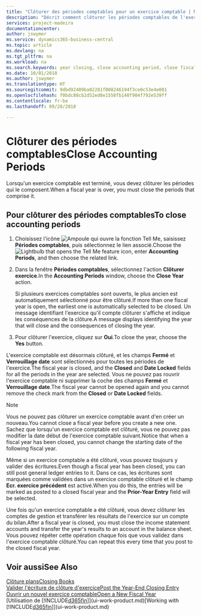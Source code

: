 ```yaml
---
title: "Clôturer des périodes comptables pour un exercice comptable | Microsoft Docs"
description: "Décrit comment clôturer les périodes comptables de l'exercice comptable."
services: project-madeira
documentationcenter: 
author: jswymer
ms.service: dynamics365-business-central
ms.topic: article
ms.devlang: na
ms.tgt_pltfrm: na
ms.workload: na
ms.search.keywords: year closing, close accounting period, close fiscal year, bank account detailed trial balance
ms.date: 10/01/2018
ms.author: jswymer
ms.translationtype: HT
ms.sourcegitcommit: 9dbd92409ba02281f008246194f3ce0c53e4e001
ms.openlocfilehash: f0bdc88cb2d52ed8e1558fb140f904f792e539ff
ms.contentlocale: fr-be
ms.lasthandoff: 09/28/2018

---
```

# <a name="close-accounting-periods"></a><span data-ttu-id="69a1a-103">Clôturer des périodes comptables</span><span class="sxs-lookup"><span data-stu-id="69a1a-103">Close Accounting Periods</span></span>
<span data-ttu-id="69a1a-104">Lorsqu'un exercice comptable est terminé, vous devez clôturer les périodes qui le composent.</span><span class="sxs-lookup"><span data-stu-id="69a1a-104">When a fiscal year is over, you must close the periods that comprise it.</span></span>

## <a name="to-close-accounting-periods"></a><span data-ttu-id="69a1a-105">Pour clôturer des périodes comptables</span><span class="sxs-lookup"><span data-stu-id="69a1a-105">To close accounting periods</span></span>
1. <span data-ttu-id="69a1a-106">Choisissez l'icône ![Ampoule qui ouvre la fonction Tell Me](media/ui-search/search_small.png "Dites-moi ce que vous voulez faire"), saisissez **Périodes comptables**, puis sélectionnez le lien associé.</span><span class="sxs-lookup"><span data-stu-id="69a1a-106">Choose the ![Lightbulb that opens the Tell Me feature](media/ui-search/search_small.png "Tell me what you want to do") icon, enter **Accounting Periods**, and then choose the related link.</span></span>
2. <span data-ttu-id="69a1a-107">Dans la fenêtre **Périodes comptables**, sélectionnez l'action **Clôturer exercice**.</span><span class="sxs-lookup"><span data-stu-id="69a1a-107">In the **Accounting Periods** window, choose the **Close Year** action.</span></span>

    <span data-ttu-id="69a1a-108">Si plusieurs exercices comptables sont ouverts, le plus ancien est automatiquement sélectionné pour être clôturé.</span><span class="sxs-lookup"><span data-stu-id="69a1a-108">If more than one fiscal year is open, the earliest one is automatically selected to be closed.</span></span> <span data-ttu-id="69a1a-109">Un message identifiant l'exercice qu'il compte clôturer s'affiche et indique les conséquences de la clôture.</span><span class="sxs-lookup"><span data-stu-id="69a1a-109">A message displays identifying the year that will close and the consequences of closing the year.</span></span>
3. <span data-ttu-id="69a1a-110">Pour clôturer l'exercice, cliquez sur **Oui**.</span><span class="sxs-lookup"><span data-stu-id="69a1a-110">To close the year, choose the **Yes** button.</span></span>

<span data-ttu-id="69a1a-111">L'exercice comptable est désormais clôturé, et les champs **Fermé** et **Verrouillage date** sont sélectionnés pour toutes les périodes de l'exercice.</span><span class="sxs-lookup"><span data-stu-id="69a1a-111">The fiscal year is closed, and the **Closed** and **Date Locked** fields for all the periods in the year are selected.</span></span> <span data-ttu-id="69a1a-112">Vous ne pouvez pas rouvrir l'exercice comptable ni supprimer la coche des champs **Fermé** et **Verrouillage date**.</span><span class="sxs-lookup"><span data-stu-id="69a1a-112">The fiscal year cannot be opened again and you cannot remove the check mark from the **Closed** or **Date Locked** fields.</span></span>

> [!NOTE]  
>   <span data-ttu-id="69a1a-113">Vous ne pouvez pas clôturer un exercice comptable avant d'en créer un nouveau.</span><span class="sxs-lookup"><span data-stu-id="69a1a-113">You cannot close a fiscal year before you create a new one.</span></span> <span data-ttu-id="69a1a-114">Sachez que lorsqu'un exercice comptable est clôturé, vous ne pouvez pas modifier la date début de l'exercice comptable suivant.</span><span class="sxs-lookup"><span data-stu-id="69a1a-114">Notice that when a fiscal year has been closed, you cannot change the starting date of the following fiscal year.</span></span>

<span data-ttu-id="69a1a-115">Même si un exercice comptable a été clôturé, vous pouvez toujours y valider des écritures.</span><span class="sxs-lookup"><span data-stu-id="69a1a-115">Even though a fiscal year has been closed, you can still post general ledger entries to it.</span></span> <span data-ttu-id="69a1a-116">Dans ce cas, les écritures sont marquées comme validées dans un exercice comptable clôturé et le champ **Ecr. exercice précédent** est activé.</span><span class="sxs-lookup"><span data-stu-id="69a1a-116">When you do this, the entries will be marked as posted to a closed fiscal year and the **Prior-Year Entry** field will be selected.</span></span>

<span data-ttu-id="69a1a-117">Une fois qu'un exercice comptable a été clôturé, vous devez clôturer les comptes de gestion et transférer les résultats de l'exercice sur un compte du bilan.</span><span class="sxs-lookup"><span data-stu-id="69a1a-117">After a fiscal year is closed, you must close the income statement accounts and transfer the year's results to an account in the balance sheet.</span></span> <span data-ttu-id="69a1a-118">Vous pouvez répéter cette opération chaque fois que vous validez dans l'exercice comptable clôturé.</span><span class="sxs-lookup"><span data-stu-id="69a1a-118">You can repeat this every time that you post to the closed fiscal year.</span></span>

## <a name="see-also"></a><span data-ttu-id="69a1a-119">Voir aussi</span><span class="sxs-lookup"><span data-stu-id="69a1a-119">See Also</span></span>
[<span data-ttu-id="69a1a-120">Clôture plans</span><span class="sxs-lookup"><span data-stu-id="69a1a-120">Closing Books</span></span>](year-close-books.md)  
[<span data-ttu-id="69a1a-121">Valider l'écriture de clôture d'exercice</span><span class="sxs-lookup"><span data-stu-id="69a1a-121">Post the Year-End Closing Entry</span></span>](year-how-post-year-end-close-entry.md)  
[<span data-ttu-id="69a1a-122">Ouvrir un nouvel exercice comptable</span><span class="sxs-lookup"><span data-stu-id="69a1a-122">Open a New Fiscal Year</span></span>](finance-how-open-new-fiscal-year.md)  
<span data-ttu-id="69a1a-123">[Utilisation de [!INCLUDE[d365fin](includes/d365fin_md.md)]](ui-work-product.md)</span><span class="sxs-lookup"><span data-stu-id="69a1a-123">[Working with [!INCLUDE[d365fin](includes/d365fin_md.md)]](ui-work-product.md)</span></span>

